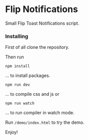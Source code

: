 # Flip Notifications

Small Flip Toast Notifications script.

### Installing

First of all clone the repository.

Then run

```
npm install
```
... to install packages.

```
npm run dev
```
... to compile css and js
or 
```
npm run watch
```
... to run compiler in watch mode.

Run `/demo/index.html` to try the demo.

Enjoy!
